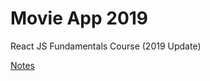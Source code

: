 # Movie App 2019
React JS Fundamentals Course (2019 Update)

[Notes](https://github.com/soheekimdev/movie_app/wiki/Notes)
